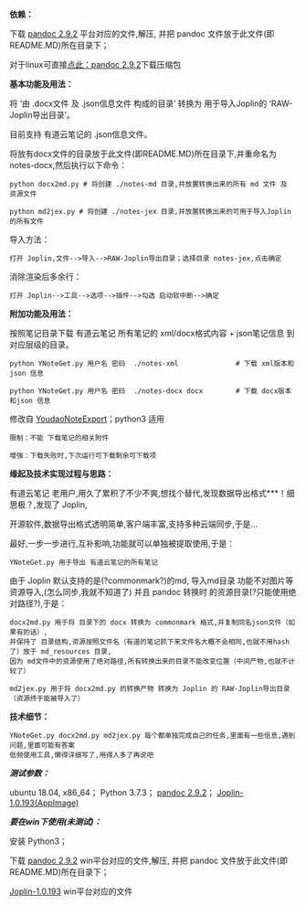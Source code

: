 **依赖：**

  下载 [pandoc 2.9.2](https://github.com/jgm/pandoc/releases/tag/2.9.2) 平台对应的文件,解压,
  并把 pandoc 文件放于此文件(即README.MD)所在目录下；

  对于linux可直接[点此：pandoc 2.9.2](https://github.com/jgm/pandoc/releases/download/2.9.2/pandoc-2.9.2-linux-amd64.tar.gz)下载压缩包

**基本功能及用法：**

  将 ‘由 .docx文件 及 .json信息文件 构成的目录’ 转换为 用于导入Joplin的 ‘RAW-Joplin导出目录’。

  目前支持 有道云笔记的 .json信息文件。

  将放有docx文件的目录放于此文件(即README.MD)所在目录下,并重命名为 notes-docx,然后执行以下命令：

    python docx2md.py # 将创建 ./notes-md 目录,并放置转换出来的所有 md 文件 及 资源文件

    python md2jex.py # 将创建 ./notes-jex 目录,并放置转换出来的可用于导入Joplin的所有文件

  导入方法：

    打开 Joplin,文件-->导入-->RAW-Joplin导出目录；选择目录 notes-jex,点击确定

  消除渲染后多余行：

    打开 Joplin-->工具-->选项-->插件-->勾选 启动软中断-->确定

**附加功能及用法：**

  按照笔记目录下载 有道云笔记 所有笔记的 xml/docx格式内容 + json笔记信息 到对应层级的目录。

    python YNoteGet.py 用户名 密码  ./notes-xml              # 下载 xml版本和json 信息

    python YNoteGet.py 用户名 密码  ./notes-docx docx        # 下载 docx版本和json 信息


  修改自 [YoudaoNoteExport](https://github.com/wesley2012/YoudaoNoteExport)；python3 适用

    限制：不能 下载笔记的相关附件

    增强：下载失败时,下次运行可下载剩余可下载项

**缘起及技术实现过程与思路：**

  有道云笔记 老用户,用久了累积了不少不爽,想找个替代,发现数据导出格式***！细思极？,发现了 Joplin,

  开源软件,数据导出格式透明简单,客户端丰富,支持多种云端同步,于是...

  最好,一步一步进行,互补影响,功能就可以单独被提取使用,于是：

    YNoteGet.py 用于导出 有道云笔记的所有笔记

  由于 Joplin 默认支持的是(?commonmark?)的md, 导入md目录 功能不对图片等资源导入,(怎么同步,我就不知道了)
  并且 pandoc 转换时 的资源目录(?只能使用绝对路径?),于是：

    docx2md.py 用于将 目录下的 docx 转换为 commonmark 格式,并复制同名json文件（如果有的话）,
    并保持了 目录结构,资源按照文件名（有道的笔记抓下来文件名大概不会相同,也就不用hash了）放于 md_resources 目录,
    因为 md文件中的资源使用了绝对路径,所有转换出来的目录不能改变位置（中间产物,也就不计较了）

    md2jex.py 用于将 docx2md.py 的转换产物 转换为 Joplin 的 RAW-Joplin导出目录（资源终于能被导入了）

**技术细节：**

    YNoteGet.py docx2md.py md2jex.py 每个都单独完成自己的任务,里面有一些信息,遇到问题,里面可能有答案
    低频使用工具,懒得详细写了,用得人多了再说吧

***测试参数：***

  ubuntu 18.04, x86_64；
  Python 3.7.3；
  [pandoc 2.9.2](https://github.com/jgm/pandoc/releases/download/2.9.2/pandoc-2.9.2-linux-amd64.tar.gz)；
  [Joplin-1.0.193(AppImage)](https://github.com/laurent22/joplin/releases/download/v1.0.193/Joplin-1.0.193.AppImage)

***要在win下使用(未测试)：***

  安装 Python3；

  下载 [pandoc 2.9.2](https://github.com/jgm/pandoc/releases/tag/2.9.2) win平台对应的文件,解压,
  并把 pandoc 文件放于此文件(即README.MD)所在目录下；

  [Joplin-1.0.193](https://github.com/laurent22/joplin/releases/tag/v1.0.193) win平台对应的文件
